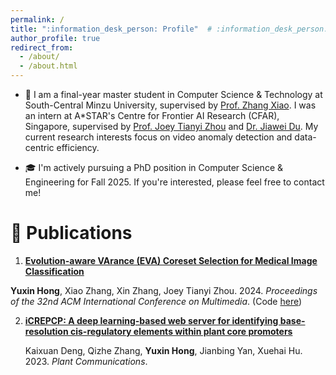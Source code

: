 ```yaml
---
permalink: /
title: ":information_desk_person: Profile"  # :information_desk_person:, :raising_hand:
author_profile: true
redirect_from: 
  - /about/
  - /about.html
---
```


- :page_with_curl: I am a final-year master student in Computer Science & Technology at South-Central Minzu University, supervised by [Prof. Zhang Xiao](https://scholar.google.com/citations?user=yGg0OisAAAAJ&hl=en). I was an intern at A*STAR's Centre for Frontier AI Research (CFAR), Singapore, supervised by [Prof. Joey Tianyi Zhou](https://joeyzhouty.github.io/index.html) and [Dr. Jiawei Du](https://scholar.google.com/citations?user=WrJKEzEAAAAJ&hl=en). My current research interests focus on video anomaly detection and data-centric efficiency.

- :mortar_board: I'm actively pursuing a PhD position in Computer Science & Engineering for Fall 2025. If you're interested, please feel free to contact me!


:bookmark_tabs: Publications
======

1. [**Evolution-aware VArance (EVA) Coreset Selection for Medical Image Classification**](https://arxiv.org/pdf/2406.05677.pdf)

  **Yuxin Hong**, Xiao Zhang, Xin Zhang, Joey Tianyi Zhou. 2024. _Proceedings of the 32nd ACM International Conference on Multimedia_. (Code [here](https://github.com/xxxx-Bella/EVA))

2. [**iCREPCP: A deep learning-based web server for identifying base-resolution cis-regulatory elements within plant core promoters**](https://www.cell.com/plant-communications/fulltext/S2590-3462(22)00292-9#secsectitle0020)

    Kaixuan Deng, Qizhe Zhang, **Yuxin Hong**, Jianbing Yan, Xuehai Hu. 2023. _Plant Communications_.
